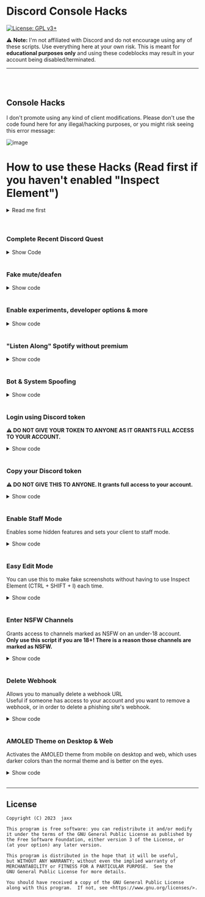 # Discord Console Hacks
[![License: GPL v3+](https://img.shields.io/badge/License-GPLv3-blue.svg)](https://www.gnu.org/licenses/gpl-3.0)

:warning: **Note:** I'm not affiliated with Discord and do not encourage using any of these scripts. Use everything here at your own risk. This is meant for **educational purposes only** and using these codeblocks may result in your account being disabled/terminated.

***
<br>
</details>
<br>


## Console Hacks

I don't promote using any kind of client modifications. Please don't use the code found here for any illegal/hacking purposes, or you might risk seeing this error message:

![image](https://user-images.githubusercontent.com/55095883/134189043-4da003de-4829-4d60-888a-6014ebb5c2b8.png)

# How to use these Hacks (Read first if you haven't enabled "Inspect Element")

<details>
<summary>Read me first</summary>

- In order to use these you need to be able to inspect element to use the console
- :warning: **Note:** It only works on web and desktop versions (Windows, Linux, MacOS), not on mobile. Following instructions are with the Windows 10 OS.
- :warning: **Note:** Other systems such as Linux and MacOS may not use the same instructions.
## Quit Discord
- Make sure you fully close down Discord using the "Quit Discord" button in the system tray, or use task manager to close it down.
## Change the settings.json file.
- You should be able to find this by pressing win+r and entering "%appdata%" and pressing enter, now, if you're not in roaming already, enter the folder.d
- Then go to the discord folder. In there, you should find the settings.json file.
## What to change
- If there is no line saying "DANGEROUS_ENABLE_DEVTOOLS_ONLY_ENABLE_IF_YOU_KNOW_WHAT_YOURE_DOING", add it and add ":true,"
- It should now look like this: https://imgur.com/a/OguGgZh
- Alternatively, you can copy and paste this code to replace your current settings:
```json
{
  "IS_MAXIMIZED": true,
  "IS_MINIMIZED": false,
  "DANGEROUS_ENABLE_DEVTOOLS_ONLY_ENABLE_IF_YOU_KNOW_WHAT_YOURE_DOING": true,
  "audioSubsystem": "standard",
  "useLegacyAudioDevice": false
}
```
- Now press ctrl+s to save the file. Relaunch Discord, and it should work now by pressing Ctrl+Shift+i.

## What if it still doesn't work?
- Make sure you saved it and didn't mess anything up in the settings.json file.
- Alt+F4 to close down Discord completely may not work. Use the "Quit Discord" button in the system tray and double check that it is fully closed down.
- Use Ctrl+Shift+i to open inspect element, F12 will not work.
- If it still doesn't work, open an issue explaining the problem you're having, I will do my best guiding you.

</details>
<br></br>

### Complete Recent Discord Quest
<details>
<summary>Show Code</summary>
1. Accept the quest under User Settings -> Gift Inventory<br>
2. Join a VC<br>
3. Stream any application, don't have to be the quest game<br>
4. Press <kbd>Ctrl</kbd>+<kbd>Shift</kbd>+<kbd>I</kbd> to open DevTools<br>
5. Go to the `Console` tab<br>
6. Paste the following code an hit enter:<br>

```js
let wpRequire;
window.webpackChunkdiscord_app.push([[ Math.random() ], {}, (req) => { wpRequire = req; }]);

let api = Object.values(wpRequire.c).find(x => x?.exports?.getAPIBaseURL).exports.HTTP;
let ApplicationStreamingStore = Object.values(wpRequire.c).find(x => x?.exports?.default?.getStreamerActiveStreamMetadata).exports.default;
let QuestsStore = Object.values(wpRequire.c).find(x => x?.exports?.default?.getQuest).exports.default;
let encodeStreamKey = Object.values(wpRequire.c).find(x => x?.exports?.encodeStreamKey).exports.encodeStreamKey;
let sleep = ms => new Promise(resolve => setTimeout(resolve, ms));

let quest = [...QuestsStore.quests.values()].find(x => x.userStatus?.enrolledAt && !x.userStatus?.completedAt)
if(!quest) {
	console.log("You don't have any uncompleted quests!")
} else {
	let streamId = encodeStreamKey(ApplicationStreamingStore.getCurrentUserActiveStream())
	let secondsNeeded = quest.config.streamDurationRequirementMinutes * 60
	let heartbeat = async function() {
		console.log("Completing quest", quest.config.messages.gameTitle, "-", quest.config.messages.questName)
		while(true) {
			let res = await api.post({url: `/quests/${quest.id}/heartbeat`, body: {stream_key: streamId}})
			let progress = res.body.stream_progress_seconds
			
			console.log(`Quest progress: ${progress}/${secondsNeeded}`)
			
			if(progress >= secondsNeeded) break;
			await sleep(30 * 1000)
		}
		
		console.log("Quest completed!")
	}
	heartbeat()
}
```
7. Keep the stream running for 15 minutes<br>
8. You can now claim the reward in User Settings -> Gift Inventory!

You can track the progress by either looking at the `Quest Progress` in the Console tab, or by opening the Gift Inventory tab in settings. The progress should update every 30 seconds.

:warning: **Note:** You do NOT need anybody watching your stream for this to work, being alone in the VC works just fine.

</details>
<br>

### Fake mute/deafen
<details>
<summary>Show code</summary>
1. Join voice channel<br>
2. Mute and deafen yourself<br>
3. Execute the code<br>
4. Unmute and speak<br>

```js
var text = new TextDecoder("utf-8");

WebSocket.prototype.original = WebSocket.prototype.send;
WebSocket.prototype.send = function(data) {
    if (Object.prototype.toString.call(data) === "[object ArrayBuffer]") {
        if (text.decode(data).includes("self_deaf")) data = data.replace('"self_mute":false', 'NashyLove');
    }
    WebSocket.prototype.original.apply(this, [data]);
}
```
</details>
<br>

### Enable experiments, developer options & more
<details>
<summary>Show code</summary>

```js
webpackChunkdiscord_app.push([[0], {}, (e) => { module = Object.values(e.c).find(x => x?.exports?.default?.getUsers).exports.default; }]);
nodes = Object.values(module._dispatcher._actionHandlers._dependencyGraph.nodes);
try { nodes.find(x => x.name == "ExperimentStore").actionHandler["OVERLAY_INITIALIZE"]({ user: { flags: 1 } }); } catch (e) { }
original = [module.getCurrentUser, module.getNonImpersonatedCurrentUser];
module.getCurrentUser = module.getNonImpersonatedCurrentUser = () => ({ isStaff: () => true });
nodes.find(x => x.name == "DeveloperExperimentStore").actionHandler["OVERLAY_INITIALIZE"]();
[module.getCurrentUser, module.getNonImpersonatedCurrentUser] = original;
```
</details>
<br>

### "Listen Along" Spotify without premium
<details>
<summary>Show code</summary>

```js
(webpackChunkdiscord_app.push([
    [''], {},
    e => {
        m = [];
        for (let c in e.c) m.push(e.c[c])
    }
]), m).find(m => m?.exports?.Z?.getAccounts).exports.Z.getAccounts().forEach((conn) => conn.type === "spotify" && (webpackChunkdiscord_app.push([
    [''], {},
    e => {
        m = [];
        for (let c in e.c) m.push(e.c[c])
    }
]), m).find(m => m?.exports?.Z?.isDispatching).exports.Z.dispatch({
    type: "SPOTIFY_PROFILE_UPDATE",
    accountId: conn.id,
    isPremium: true
}))
```
</details>
<br>

### Bot & System Spoofing
<details>
<summary>Show code</summary>
- This will give you the "Bot", "Verified Bot", and the "System Tag"

Bot tag code:

```js
window.webpackChunkdiscord_app.push([[Math.random()], {}, (req) => {for (const m of Object.keys(req.c).map((x) => req.c[x].exports).filter((x) => x)) {if (m.default && m.default.getCurrentUser !== undefined) {return m.default.getCurrentUser().bot = true;}if (m.getCurrentUser !== undefined) {return m.getCurrentUser().bot = true}}}])
```

Verified Bot Tag
```js
window.webpackChunkdiscord_app.push([[Math.random()], {}, (req) => {for (const m of Object.keys(req.c).map((x) => req.c[x].exports).filter((x) => x)) {if (m.default && m.default.getCurrentUser !== undefined) {return m.default.getCurrentUser().isVerifiedBot = () => true;}if (m.getCurrentUser !== undefined) {return m.getCurrentUser().isVerifiedBot = () => true}}}])
```

System Tag
```js
window.webpackChunkdiscord_app.push([[Math.random()], {}, (req) => {for (const m of Object.keys(req.c).map((x) => req.c[x].exports).filter((x) => x)) {if (m.default && m.default.getCurrentUser !== undefined) {return m.default.getCurrentUser().isSystemUser = () => true;}if (m.getCurrentUser !== undefined) {return m.getCurrentUser().isSystemUser = () => true}}}])

```
</details>
<br>

### Login using Discord token
**:warning: DO NOT GIVE YOUR TOKEN TO ANYONE AS IT GRANTS FULL ACCESS TO YOUR ACCOUNT.**

<details>
<summary>Show code</summary>

```js
let token = "your token";

function login(token) {
    setInterval(() => {
      document.body.appendChild(document.createElement `iframe`).contentWindow.localStorage.token = `"${token}"`
    }, 50);
    setTimeout(() => {
      location.reload();
    }, 2500);
  }

login(token);
```
:warning: **Note:** NEVER SHARE YOUR TOKEN WITH ANYONE. ANYONE WHO HAS IT CAN LOG INTO YOUR ACCOUNT AND CAN IMPERSONATE YOU, MESS WITH YOUR ACCOUNT, OR IF YOU HAVE A PAYMENT METHOD THEY CAN EVEN SPEND YOUR MONEY, OR EVEN FIGURE OUT WHERE YOU LIVE!
</details>
<br>

### Copy your Discord token
**:warning: DO NOT GIVE THIS TO ANYONE. It grants full access to your account.**

<details>
<summary>Show code</summary>

```js
(
    webpackChunkdiscord_app.push(
        [
            [''],
            {},
            e => {
                m=[];
                for(let c in e.c)
                    m.push(e.c[c])
            }
        ]
    ),
    m
).find(
    m => m?.exports?.default?.getToken !== void 0
).exports.default.getToken()
```
The token should be in your clipboard now.<br>
:warning: **Note:** NEVER SHARE YOUR TOKEN WITH ANYONE. ANYONE WHO HAS IT CAN LOG INTO YOUR ACCOUNT AND CAN IMPERSONATE YOU, MESS WITH YOUR ACCOUNT, OR IF YOU HAVE A PAYMENT METHOD THEY CAN EVEN SPEND YOUR MONEY, OR EVEN FIGURE OUT WHERE YOU LIVE!
</details>
<br>

### Enable Staff Mode

Enables some hidden features and sets your client to staff mode.

<details>
<summary>Show code</summary>

This will mark your account as staff even though you're not, giving you access to more settings, but won't give you any more control towards other users than you normally would have.<br>
(In these menus you can get unreleased Discord updates, emulate a different client, generate build overrides and more.)

```js
let wpRequire;window.webpackChunkdiscord_app.push([[Math.random()],{},e=>{wpRequire=e}]),mod=Object.values(wpRequire.c).find(e=>void 0!==e?.exports?.Z?.isDeveloper),usermod=Object.values(wpRequire.c).find(e=>e?.exports?.default?.getUsers),nodes=Object.values(mod.exports.Z._dispatcher._actionHandlers._dependencyGraph.nodes);try{nodes.find(e=>"ExperimentStore"==e.name).actionHandler.OVERLAY_INITIALIZE({user:{flags:1}})}catch(e){}oldGetUser=usermod.exports.default.__proto__.getCurrentUser,usermod.exports.default.__proto__.getCurrentUser=()=>({isStaff:()=>!0}),nodes.find(e=>"DeveloperExperimentStore"==e.name).actionHandler.CONNECTION_OPEN(),usermod.exports.default.__proto__.getCurrentUser=oldGetUser;
```

![discorddevoptions](https://cdn.discordapp.com/attachments/788198099067076638/1004823296489029702/unknown.png)<br>

<sup>Developer Options menu</sup>
</details>
<br>

### Easy Edit Mode

You can use this to make fake screenshots without having to use Inspect Element (CTRL + SHIFT + I) each time.

<details>
<summary>Show code</summary>

```js
// Turn it on
document.designMode = 'on'
```

```js
// Turn it off
document.designMode = 'off'
```

</details>
<br>

### Enter NSFW Channels

Grants access to channels marked as NSFW on an under-18 account.<br>
**Only use this script if you are 18+! There is a reason those channels are marked as NSFW.**

<details>
<summary>Show code</summary>

This script is intended for people (>18) whose accounts have been wrongfully marked as underage. Don't use it for other purposes.

```js
var findModule=(item)=>window.webpackChunkdiscord_app.push([[Math.random()],{},(req)=>{for(const m of Object.keys(req.c).map((x)=>req.c[x].exports).filter((x)=>x)){if(m.default&&m.default[item]!==undefined)return m.default}}])
findModule('getCurrentUser').getCurrentUser().nsfwAllowed = true
```
<br>

![grafik](https://raw.githubusercontent.com/PndaBoi/pndaboi/main/6zsLEjYET0.png)<br>
<sup>Before running the script</sup><br>
<br>

![grafik](https://raw.githubusercontent.com/PndaBoi/pndaboi/main/ypzEY7Yw0u.png)<br>
<sup>After running the script</sup>
</details>
<br>

### Delete Webhook

Allows you to manually delete a webhook URL<br>
Useful if someone has access to your account and you want to remove a webhook, or in order to delete a phishing site's webhook.

<details>
<summary>Show code</summary>

```js
let webhookURL = "PUT_WEBHOOK_URL_HERE";

await fetch(webhookURL, {
  "method": "DELETE",
});
```

</details>
<br>

### AMOLED Theme on Desktop & Web

Activates the AMOLED theme from mobile on desktop and web, which uses darker colors than the normal theme and is better on the eyes.

<details>
<summary>Show code</summary>

```js
// Add amoled theme
var style=document.createElement("style");style.type="text/css",style.innerHTML=".theme-dark {--background-primary: #000;--background-secondary: #171717;--background-secondary-alt: #000;--background-tertiary: #000;--channeltextarea-background: #171717;--background-accent: #202020;--background-accent: #202020;--background-accent: #202020;--background-accent: #202020;--background-accent: #202020;--background-accent: #000;} .tabBody-3YRQ8W {background: #000;}",document.getElementsByTagName("head")[0].appendChild(style);
```

To remove this theme, simply reload Discord

</details>

<br>

***
## License
    Copyright (C) 2023  jaxx

    This program is free software: you can redistribute it and/or modify
    it under the terms of the GNU General Public License as published by
    the Free Software Foundation, either version 3 of the License, or
    (at your option) any later version.

    This program is distributed in the hope that it will be useful,
    but WITHOUT ANY WARRANTY; without even the implied warranty of
    MERCHANTABILITY or FITNESS FOR A PARTICULAR PURPOSE.  See the
    GNU General Public License for more details.

    You should have received a copy of the GNU General Public License
    along with this program.  If not, see <https://www.gnu.org/licenses/>.
